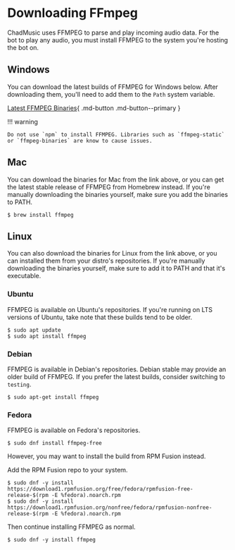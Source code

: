 # Downloading FFmpeg
ChadMusic uses FFMPEG to parse and play incoming audio data. For the bot to play any audio, you must install FFMPEG to the system you're hosting the bot on.

## Windows
You can download the latest builds of FFMPEG for Windows below. After downloading them, you'll need to add them to the `Path` system variable.

[Latest FFMPEG Binaries](https://github.com/BtbN/FFmpeg-Builds/releases){ .md-button .md-button--primary }

!!! warning

    Do not use `npm` to install FFMPEG. Libraries such as `ffmpeg-static` or `ffmpeg-binaries` are know to cause issues.

## Mac
You can download the binaries for Mac from the link above, or you can get the latest stable release of FFMPEG from Homebrew instead. If you're manually downloading the binaries yourself, make sure you add the binaries to PATH.

```
$ brew install ffmpeg
```

## Linux
You can also download the binaries for Linux from the link above, or you can installed them from your distro's repositories. If you're manually downloading the binaries yourself, make sure to add it to PATH and that it's executable.

### Ubuntu

FFMPEG is available on Ubuntu's repositories. If you're running on LTS versions of Ubuntu, take note that these builds tend to be older.

```
$ sudo apt update
$ sudo apt install ffmpeg
```

### Debian

FFMPEG is available in Debian's repositories. Debian stable may provide an older build of FFMPEG. If you prefer the latest builds, consider switching to `testing`.

```
$ sudo apt-get install ffmpeg
```

### Fedora

FFMPEG is available on Fedora's repositories.

```
$ sudo dnf install ffmpeg-free
```

However, you may want to install the build from RPM Fusion instead.

Add the RPM Fusion repo to your system.

```
$ sudo dnf -y install https://download1.rpmfusion.org/free/fedora/rpmfusion-free-release-$(rpm -E %fedora).noarch.rpm
$ sudo dnf -y install https://download1.rpmfusion.org/nonfree/fedora/rpmfusion-nonfree-release-$(rpm -E %fedora).noarch.rpm
```

Then continue installing FFMPEG as normal.

```
$ sudo dnf -y install ffmpeg
```

